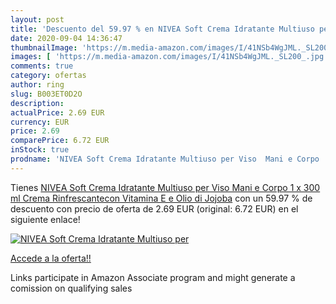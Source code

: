 ```yaml
---
layout: post
title: 'Descuento del 59.97 % en NIVEA Soft Crema Idratante Multiuso per '
date: 2020-09-04 14:36:47
thumbnailImage: 'https://m.media-amazon.com/images/I/41NSb4WgJML._SL200_.jpg'
images: [ 'https://m.media-amazon.com/images/I/41NSb4WgJML._SL200_.jpg' ]
comments: true
category: ofertas
author: ring
slug: B003ET0D2O
description:
actualPrice: 2.69 EUR
currency: EUR
price: 2.69
comparePrice: 6.72 EUR
inStock: true
prodname: 'NIVEA Soft Crema Idratante Multiuso per Viso  Mani e Corpo  1 x 300 ml  Crema Rinfrescantecon Vitamina E e Olio di Jojoba'
---
```


Tienes [NIVEA Soft Crema Idratante Multiuso per Viso  Mani e Corpo  1 x 300 ml  Crema Rinfrescantecon Vitamina E e Olio di Jojoba](https://www.amazon.it/dp/B003ET0D2O/?tag=tolees00-21) con un 59.97 % de descuento con precio de oferta de 2.69 EUR (original: 6.72 EUR) en el siguiente enlace!

[![NIVEA Soft Crema Idratante Multiuso per ](https://m.media-amazon.com/images/I/41NSb4WgJML._SL200_.jpg)](https://www.amazon.it/dp/B003ET0D2O/?tag=tolees00-21)

[Accede a la oferta!!](https://www.amazon.it/dp/B003ET0D2O/?tag=tolees00-21)

Links participate in Amazon Associate program and might generate a comission on qualifying sales


